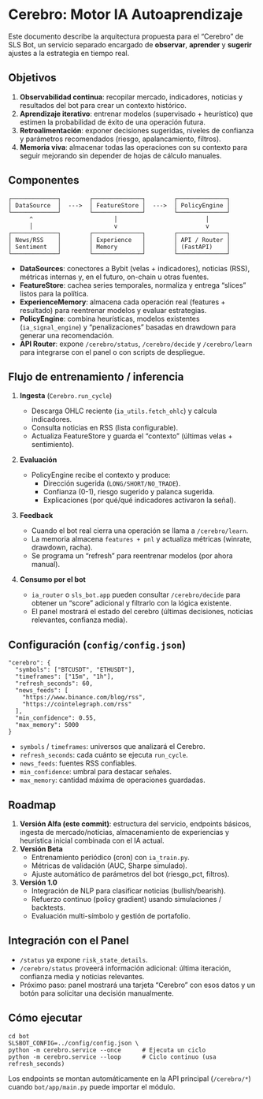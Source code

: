 # Cerebro: Motor IA Autoaprendizaje

Este documento describe la arquitectura propuesta para el “Cerebro” de SLS Bot, un
servicio separado encargado de **observar**, **aprender** y **sugerir** ajustes a la
estrategia en tiempo real.

## Objetivos

1. **Observabilidad continua**: recopilar mercado, indicadores, noticias y resultados
   del bot para crear un contexto histórico.
2. **Aprendizaje iterativo**: entrenar modelos (supervisado + heurístico) que
   estimen la probabilidad de éxito de una operación futura.
3. **Retroalimentación**: exponer decisiones sugeridas, niveles de confianza y
   parámetros recomendados (riesgo, apalancamiento, filtros).
4. **Memoria viva**: almacenar todas las operaciones con su contexto para seguir
   mejorando sin depender de hojas de cálculo manuales.

## Componentes

```
┌─────────────┐        ┌──────────────┐        ┌──────────────┐
│ DataSource  │  --->  │ FeatureStore │  --->  │ PolicyEngine │
└─────────────┘        └──────────────┘        └──────────────┘
      ^                       │                         │
      │                       v                         v
┌─────────────┐        ┌──────────────┐        ┌──────────────┐
│ News/RSS    │        │ Experience   │        │ API / Router │
│ Sentiment   │        │ Memory       │        │ (FastAPI)    │
└─────────────┘        └──────────────┘        └──────────────┘
```

- **DataSources**: conectores a Bybit (velas + indicadores), noticias (RSS),
  métricas internas y, en el futuro, on-chain u otras fuentes.
- **FeatureStore**: cachea series temporales, normaliza y entrega “slices”
  listos para la política.
- **ExperienceMemory**: almacena cada operación real (features + resultado) para
  reentrenar modelos y evaluar estrategias.
- **PolicyEngine**: combina heurísticas, modelos existentes (`ia_signal_engine`)
  y “penalizaciones” basadas en drawdown para generar una recomendación.
- **API Router**: expone `/cerebro/status`, `/cerebro/decide` y `/cerebro/learn`
  para integrarse con el panel o con scripts de despliegue.

## Flujo de entrenamiento / inferencia

1. **Ingesta** (`Cerebro.run_cycle`)
   - Descarga OHLC reciente (`ia_utils.fetch_ohlc`) y calcula indicadores.
   - Consulta noticias en RSS (lista configurable).
   - Actualiza FeatureStore y guarda el “contexto” (últimas velas + sentimiento).

2. **Evaluación**
   - PolicyEngine recibe el contexto y produce:
     - Dirección sugerida (`LONG/SHORT/NO_TRADE`).
     - Confianza (0-1), riesgo sugerido y palanca sugerida.
     - Explicaciones (por qué/qué indicadores activaron la señal).

3. **Feedback**
   - Cuando el bot real cierra una operación se llama a `/cerebro/learn`.
   - La memoria almacena `features + pnl` y actualiza métricas (winrate,
     drawdown, racha).
   - Se programa un “refresh” para reentrenar modelos (por ahora manual).

4. **Consumo por el bot**
   - `ia_router` o `sls_bot.app` pueden consultar `/cerebro/decide` para obtener
     un “score” adicional y filtrarlo con la lógica existente.
   - El panel mostrará el estado del cerebro (últimas decisiones, noticias
     relevantes, confianza media).

## Configuración (`config/config.json`)

```jsonc
"cerebro": {
  "symbols": ["BTCUSDT", "ETHUSDT"],
  "timeframes": ["15m", "1h"],
  "refresh_seconds": 60,
  "news_feeds": [
    "https://www.binance.com/blog/rss",
    "https://cointelegraph.com/rss"
  ],
  "min_confidence": 0.55,
  "max_memory": 5000
}
```

- `symbols` / `timeframes`: universos que analizará el Cerebro.
- `refresh_seconds`: cada cuánto se ejecuta `run_cycle`.
- `news_feeds`: fuentes RSS confiables.
- `min_confidence`: umbral para destacar señales.
- `max_memory`: cantidad máxima de operaciones guardadas.

## Roadmap

1. **Versión Alfa (este commit)**: estructura del servicio, endpoints básicos,
   ingesta de mercado/noticias, almacenamiento de experiencias y heurística
   inicial combinada con el IA actual.
2. **Versión Beta**
   - Entrenamiento periódico (cron) con `ia_train.py`.
   - Métricas de validación (AUC, Sharpe simulado).
   - Ajuste automático de parámetros del bot (riesgo_pct, filtros).
3. **Versión 1.0**
   - Integración de NLP para clasificar noticias (bullish/bearish).
   - Refuerzo continuo (policy gradient) usando simulaciones / backtests.
   - Evaluación multi-símbolo y gestión de portafolio.

## Integración con el Panel

- `/status` ya expone `risk_state_details`.
- `/cerebro/status` proveerá información adicional: última iteración, confianza
  media y noticias relevantes.
- Próximo paso: panel mostrará una tarjeta “Cerebro” con esos datos y un botón
  para solicitar una decisión manualmente.

## Cómo ejecutar

```
cd bot
SLSBOT_CONFIG=../config/config.json \
python -m cerebro.service --once      # Ejecuta un ciclo
python -m cerebro.service --loop      # Ciclo continuo (usa refresh_seconds)
```

Los endpoints se montan automáticamente en la API principal (`/cerebro/*`)
cuando `bot/app/main.py` puede importar el módulo.

